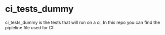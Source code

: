 # ci_tests_dummy
ci_tests_dummy is the tests that will run on a ci, In this repo you can find the pipleline file used for CI
